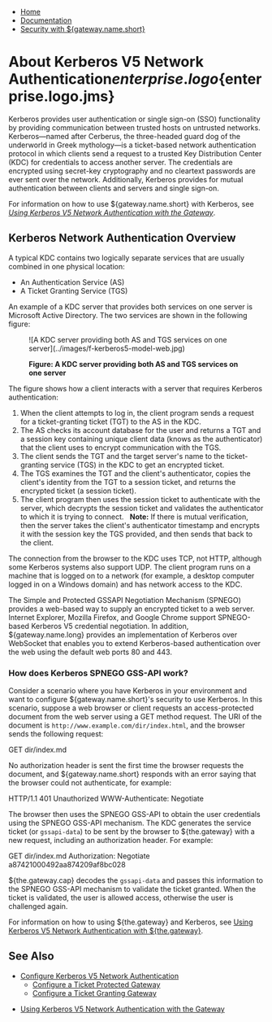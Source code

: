 -   [Home](../../index.md)
-   [Documentation](../index.md)
-   [Security with ${gateway.name.short}](../index.md#security)

<a name="about_kerberos"></a>About Kerberos V5 Network Authentication${enterprise.logo}${enterprise.logo.jms}
=============================================================================================================

Kerberos provides user authentication or single sign-on (SSO) functionality by providing communication between trusted hosts on untrusted networks. Kerberos—named after Cerberus, the three-headed guard dog of the underworld in Greek mythology—is a ticket-based network authentication protocol in which clients send a request to a trusted <a name="kdc"></a>Key Distribution Center (KDC) for credentials to access another server. The credentials are encrypted using secret-key cryptography and no cleartext passwords are ever sent over the network. Additionally, Kerberos provides for mutual authentication between clients and servers and single sign-on.

For information on how to use ${gateway.name.short} with Kerberos, see *[Using Kerberos V5 Network Authentication with the Gateway](u_krb_config_kerberos.md)*.

<a name="kerberos_overview"></a>Kerberos Network Authentication Overview
------------------------------------------------------------------------

A typical KDC contains two logically separate services that are usually combined in one physical location:

-   An Authentication Service (AS)
-   A Ticket Granting Service (TGS)

An example of a KDC server that provides both services on one server is Microsoft Active Directory. The two services are shown in the following figure:

<figure>
![A KDC server providing both AS and TGS services on one server](../images/f-kerberos5-model-web.jpg)
<figcaption>

**Figure: A KDC server providing both AS and TGS services on one server**

</figcaption>
</figure>
The figure shows how a client interacts with a server that requires Kerberos authentication:

1.  When the client attempts to log in, the client program sends a request for a ticket-granting ticket (TGT) to the AS in the KDC.
2.  The AS checks its account database for the user and returns a TGT and a session key containing unique client data (knows as the authenticator) that the client uses to encrypt communication with the TGS.
3.  The client sends the TGT and the target server's name to the ticket-granting service (TGS) in the KDC to get an encrypted ticket.
4.  The TGS examines the TGT and the client's authenticator, copies the client's identity from the TGT to a session ticket, and returns the encrypted ticket (a session ticket).
5.  The client program then uses the session ticket to authenticate with the server, which decrypts the session ticket and validates the authenticator to which it is trying to connect.
      **Note:** If there is mutual verification, then the server takes the client's authenticator timestamp and encrypts it with the session key the TGS provided, and then sends that back to the client.

The connection from the browser to the KDC uses TCP, not HTTP, although some Kerberos systems also support UDP. The client program runs on a machine that is logged on to a network (for example, a desktop computer logged in on a Windows domain) and has network access to the KDC.

The Simple and Protected GSSAPI Negotiation Mechanism (SPNEGO) provides a web-based way to supply an encrypted ticket to a web server. Internet Explorer, Mozilla Firefox, and Google Chrome support SPNEGO-based Kerberos V5 credential negotiation. In addition, ${gateway.name.long} provides an implementation of Kerberos over WebSocket that enables you to extend Kerberos-based authentication over the web using the default web ports 80 and 443.

### <a name="gssapimech"></a>How does Kerberos SPNEGO GSS-API work?

Consider a scenario where you have Kerberos in your environment and want to configure ${gateway.name.short}'s security to use Kerberos. In this scenario, suppose a web browser or client requests an access-protected document from the web server using a GET method request. The URI of the document is `http://www.example.com/dir/index.html`, and the browser sends the following request:

GET dir/index.md

No authorization header is sent the first time the browser requests the document, and ${gateway.name.short} responds with an error saying that the browser could not authenticate, for example:

HTTP/1.1 401 Unauthorized
 WWW-Authenticate: Negotiate

The browser then uses the SPNEGO GSS-API to obtain the user credentials using the SPNEGO GSS-API mechanism. The KDC generates the service ticket (or `gssapi-data`) to be sent by the browser to ${the.gateway} with a new request, including an authorization header. For example:

GET dir/index.md
 Authorization: Negotiate a87421000492aa874209af8bc028

${the.gateway.cap} decodes the `gssapi-data` and passes this information to the SPNEGO GSS-API mechanism to validate the ticket granted. When the ticket is validated, the user is allowed access, otherwise the user is challenged again.

For information on how to using ${the.gateway} and Kerberos, see [Using Kerberos V5 Network Authentication with ${the.gateway}](u_krb_config_kerberos.md).

<a name="seealso"></a>See Also
------------------------------

-   [Configure Kerberos V5 Network Authentication](o_krb.md)
    -   [Configure a Ticket Protected Gateway](p_krb_config_tpg.md)
    -   [Configure a Ticket Granting Gateway](p_krb_config_tgg.md)

<!-- -->

-   [Using Kerberos V5 Network Authentication with the Gateway](u_krb_config_kerberos.md)


